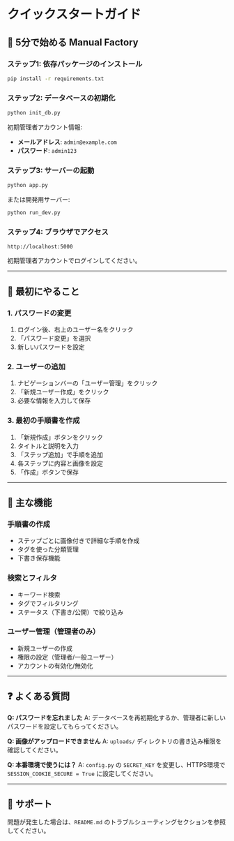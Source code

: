 # クイックスタートガイド

## 🚀 5分で始める Manual Factory

### ステップ1: 依存パッケージのインストール
```bash
pip install -r requirements.txt
```

### ステップ2: データベースの初期化
```bash
python init_db.py
```

初期管理者アカウント情報:
- **メールアドレス**: `admin@example.com`
- **パスワード**: `admin123`

### ステップ3: サーバーの起動
```bash
python app.py
```

または開発用サーバー:
```bash
python run_dev.py
```

### ステップ4: ブラウザでアクセス
```
http://localhost:5000
```

初期管理者アカウントでログインしてください。

---

## 📝 最初にやること

### 1. パスワードの変更
1. ログイン後、右上のユーザー名をクリック
2. 「パスワード変更」を選択
3. 新しいパスワードを設定

### 2. ユーザーの追加
1. ナビゲーションバーの「ユーザー管理」をクリック
2. 「新規ユーザー作成」をクリック
3. 必要な情報を入力して保存

### 3. 最初の手順書を作成
1. 「新規作成」ボタンをクリック
2. タイトルと説明を入力
3. 「ステップ追加」で手順を追加
4. 各ステップに内容と画像を設定
5. 「作成」ボタンで保存

---

## 🎯 主な機能

### 手順書の作成
- ステップごとに画像付きで詳細な手順を作成
- タグを使った分類管理
- 下書き保存機能

### 検索とフィルタ
- キーワード検索
- タグでフィルタリング
- ステータス（下書き/公開）で絞り込み

### ユーザー管理（管理者のみ）
- 新規ユーザーの作成
- 権限の設定（管理者/一般ユーザー）
- アカウントの有効化/無効化

---

## ❓ よくある質問

**Q: パスワードを忘れました**
A: データベースを再初期化するか、管理者に新しいパスワードを設定してもらってください。

**Q: 画像がアップロードできません**
A: `uploads/` ディレクトリの書き込み権限を確認してください。

**Q: 本番環境で使うには？**
A: `config.py` の `SECRET_KEY` を変更し、HTTPS環境で `SESSION_COOKIE_SECURE = True` に設定してください。

---

## 📧 サポート

問題が発生した場合は、`README.md` のトラブルシューティングセクションを参照してください。
